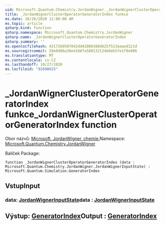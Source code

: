 ```yaml
---
uid: Microsoft.Quantum.Chemistry.JordanWigner._JordanWignerClusterOperatorGeneratorIndex
title: _JordanWignerClusterOperatorGeneratorIndex funkce
ms.date: 10/26/2020 12:00:00 AM
ms.topic: article
qsharp.kind: function
qsharp.namespace: Microsoft.Quantum.Chemistry.JordanWigner
qsharp.name: _JordanWignerClusterOperatorGeneratorIndex
qsharp.summary: ''
ms.openlocfilehash: 4317260507042dd41080388d625f513aaaed121d
ms.sourcegitcommit: 29e0d88a30e4166fa580132124b0eb57e1f0e986
ms.translationtype: MT
ms.contentlocale: cs-CZ
ms.lasthandoff: 10/27/2020
ms.locfileid: "92698625"
---
```

# <a name="_jordanwignerclusteroperatorgeneratorindex-function"></a><span data-ttu-id="9a1c8-102">_JordanWignerClusterOperatorGeneratorIndex funkce</span><span class="sxs-lookup"><span data-stu-id="9a1c8-102">_JordanWignerClusterOperatorGeneratorIndex function</span></span>

<span data-ttu-id="9a1c8-103">Obor názvů: [Microsoft. JordanWigner. chemie.](xref:Microsoft.Quantum.Chemistry.JordanWigner)</span><span class="sxs-lookup"><span data-stu-id="9a1c8-103">Namespace: [Microsoft.Quantum.Chemistry.JordanWigner](xref:Microsoft.Quantum.Chemistry.JordanWigner)</span></span>

<span data-ttu-id="9a1c8-104">Balíček [](https://nuget.org/packages/)</span><span class="sxs-lookup"><span data-stu-id="9a1c8-104">Package: [](https://nuget.org/packages/)</span></span>




```qsharp
function _JordanWignerClusterOperatorGeneratorIndex (data : Microsoft.Quantum.Chemistry.JordanWigner.JordanWignerInputState) : Microsoft.Quantum.Simulation.GeneratorIndex
```


## <a name="input"></a><span data-ttu-id="9a1c8-105">Vstup</span><span class="sxs-lookup"><span data-stu-id="9a1c8-105">Input</span></span>

### <a name="data--jordanwignerinputstate"></a><span data-ttu-id="9a1c8-106">data: [JordanWignerInputState](xref:Microsoft.Quantum.Chemistry.JordanWigner.JordanWignerInputState)</span><span class="sxs-lookup"><span data-stu-id="9a1c8-106">data : [JordanWignerInputState](xref:Microsoft.Quantum.Chemistry.JordanWigner.JordanWignerInputState)</span></span>





## <a name="output--generatorindex"></a><span data-ttu-id="9a1c8-107">Výstup: [GeneratorIndex](xref:Microsoft.Quantum.Simulation.GeneratorIndex)</span><span class="sxs-lookup"><span data-stu-id="9a1c8-107">Output : [GeneratorIndex](xref:Microsoft.Quantum.Simulation.GeneratorIndex)</span></span>

